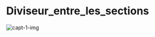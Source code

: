 # Diviseur_entre_les_sections
![capt-1-img](https://user-images.githubusercontent.com/63866455/165195611-9d54da0b-d336-4d5f-bb48-008365d37e43.png)
